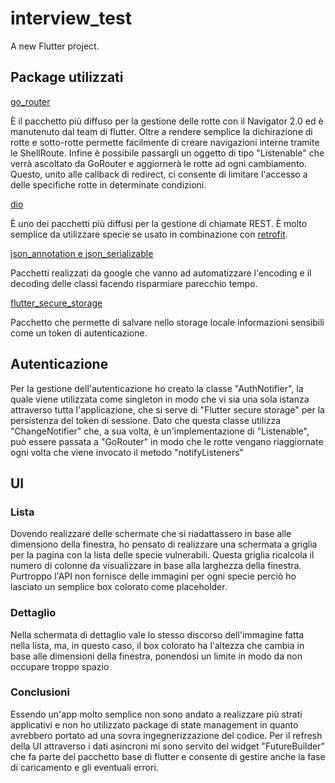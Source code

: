 # interview_test

A new Flutter project.

## Package utilizzati

[go_router](https://pub.dev/packages/go_router)

È il pacchetto più diffuso per la gestione delle rotte con il Navigator 2.0 ed è manutenuto dal team
di flutter.
Oltre a rendere semplice la dichirazione di rotte e sotto-rotte permette facilmente di creare
navigazioni interne tramite le ShellRoute.
Infine è possibile passargli un oggetto di tipo "Listenable" che verrà ascoltato da GoRouter e
aggiornerà le rotte ad ogni cambiamento. Questo, unito alle callback di redirect, ci consente di
limitare l'accesso a delle specifiche rotte in determinate condizioni.

[dio](https://pub.dev/packages/dio)

È uno dei pacchetti più diffusi per la gestione di chiamate REST.
È molto semplice da utilizzare specie se usato in combinazione
con [retrofit](https://pub.dev/packages/retrofit).

[json_annotation e json_serializable](https://pub.dev/packages/json_serializable)

Pacchetti realizzati da google che vanno ad automatizzare l'encoding e il decoding delle classi
facendo risparmiare parecchio tempo.

[flutter_secure_storage](https://pub.dev/packages/flutter_secure_storage)

Pacchetto che permette di salvare nello storage locale informazioni sensibili come un token di
autenticazione.

## Autenticazione

Per la gestione dell'autenticazione ho creato la classe "AuthNotifier", la quale viene utilizzata
come singleton in modo che vi sia una sola istanza attraverso tutta l'applicazione, che si serve
di "Flutter secure storage" per la persistenza del token di sessione. Dato che questa classe
utilizza "ChangeNotifier" che, a sua volta, è un'implementazione di "Listenable", può essere passata
a "GoRouter" in modo che le rotte vengano riaggiornate ogni volta che viene invocato il metodo "notifyListeners"

## UI

### Lista

Dovendo realizzare delle schermate che si riadattassero in base alle dimensiono della finestra, ho
pensato di realizzare una schermata a griglia per la pagina con la lista delle specie vulnerabili.
Questa griglia ricalcola il numero di colonne da visualizzare in base alla larghezza della finestra.
Purtroppo l'API non fornisce delle immagini per ogni specie perciò ho lasciato un semplice box
colorato come placeholder.

### Dettaglio

Nella schermata di dettaglio vale lo stesso discorso dell'immagine fatta nella lista, ma, in questo
caso, il box colorato ha l'altezza che cambia in base alle dimensioni della finestra, ponendosi un
limite in modo da non occupare troppo spazio

### Conclusioni

Essendo un'app molto semplice non sono andato a realizzare più strati applicativi e non ho
utilizzato package di state management in quanto avrebbero portato ad una sovra ingegnerizzazione
del codice. Per il refresh della UI attraverso i dati asincroni mi sono servito del widget "FutureBuilder"
che fa parte del pacchetto base di flutter e consente di gestire anche la fase di
caricamento e gli eventuali errori.
